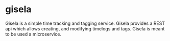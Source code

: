 # gisela
Gisela is a simple time tracking and tagging service. Gisela provides a REST api which allows creating, and modifying timelogs and tags.
Gisela is meant to be used a microservice.
